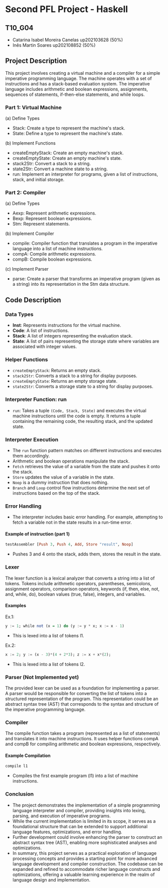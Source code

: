# Second PFL Project - Haskell

## T10_G04
- Catarina Isabel Moreira Canelas up202103628 (50%)
- Inês Martin Soares up202108852 (50%)

## Project Description

This project involves creating a virtual machine and a compiler for a simple imperative programming language. The machine operates with a set of instructions and has a stack-based evaluation system. The imperative language includes arithmetic and boolean expressions, assignments, sequences of statements, if-then-else statements, and while loops.

### Part 1: Virtual Machine
(a) Define Types
- Stack: Create a type to represent the machine's stack.
- State: Define a type to represent the machine's state.

(b) Implement Functions
- createEmptyStack: Create an empty machine's stack.
- createEmptyState: Create an empty machine's state.
- stack2Str: Convert a stack to a string.
- state2Str: Convert a machine state to a string.
- run: Implement an interpreter for programs, given a list of instructions, stack, and initial storage.

### Part 2: Compiler
(a) Define Types
- Aexp: Represent arithmetic expressions.
- Bexp: Represent boolean expressions.
- Stm: Represent statements.

(b) Implement Compiler
- compile: Compiler function that translates a program in the imperative language into a list of machine instructions.
- compA: Compile arithmetic expressions.
- compB: Compile boolean expressions.

(c) Implement Parser
- parse: Create a parser that transforms an imperative program (given as a string) into its representation in the Stm data structure.


## Code Description

### Data Types
- **Inst**: Represents instructions for the virtual machine.
- **Code**: A list of instructions.
- **Stack**: A list of integers representing the evaluation stack.
- **State**: A list of pairs representing the storage state where variables are associated with integer values.

### Helper Functions
- `createEmptyStack`: Returns an empty stack.
- `stack2Str`: Converts a stack to a string for display purposes.
- `createEmptyState`: Returns an empty storage state.
- `state2Str`: Converts a storage state to a string for display purposes.

### Interpreter Function: run
- `run`: Takes a tuple `(Code, Stack, State)` and executes the virtual machine instructions until the code is empty. It returns a tuple containing the remaining code, the resulting stack, and the updated state.

### Interpreter Execution
- The `run` function pattern matches on different instructions and executes them accordingly.
- Arithmetic and boolean operations manipulate the stack.
- `Fetch` retrieves the value of a variable from the state and pushes it onto the stack.
- `Store` updates the value of a variable in the state.
- `Noop` is a dummy instruction that does nothing.
- `Branch` and `Loop` control flow instructions determine the next set of instructions based on the top of the stack.

### Error Handling
- The interpreter includes basic error handling. For example, attempting to fetch a variable not in the state results in a run-time error.

#### Example of instruction (part 1)
```haskell
testAssembler [Push 3, Push 4, Add, Store "result", Noop]
```
- Pushes 3 and 4 onto the stack, adds them, stores the result in the state.

### Lexer
The lexer function is a lexical analyzer that converts a string into a list of tokens. Tokens include arithmetic operators, parentheses, semicolons, assignment operators, comparison operators, keywords (if, then, else, not, and, while, do), boolean values (true, false), integers, and variables.

#### Examples
Ex.1:
```haskell
y := 1; while not (x = 1) do (y := y * x; x := x - 1)
```
- This is lexed into a list of tokens l1.

Ex.2:
```haskell
x := 2; y := (x - 3)*(4 + 2*3); z := x + x*(2);
```
- This is lexed into a list of tokens l2.

### Parser (Not Implemented yet)
The provided lexer can be used as a foundation for implementing a parser. A parser would be responsible for converting the list of tokens into a structured representation of the program. This representation could be an abstract syntax tree (AST) that corresponds to the syntax and structure of the imperative programming language.

### Compiler
The compile function takes a program (represented as a list of statements) and translates it into machine instructions. It uses helper functions compA and compB for compiling arithmetic and boolean expressions, respectively.

#### Example Compilation
```haskell
compile l1
```
- Compiles the first example program (l1) into a list of machine instructions.

### Conclusion
- The project demonstrates the implementation of a simple programming language interpreter and compiler, providing insights into lexing, parsing, and execution of imperative programs.
- While the current implementation is limited in its scope, it serves as a foundational structure that can be extended to support additional language features, optimizations, and error handling.
- Further development could involve enhancing the parser to construct an abstract syntax tree (AST), enabling more sophisticated analyses and optimizations.
- In summary, this project serves as a practical exploration of language processing concepts and provides a starting point for more advanced language development and compiler construction. The codebase can be expanded and refined to accommodate richer language constructs and optimizations, offering a valuable learning experience in the realm of language design and implementation.